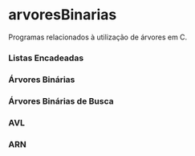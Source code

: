 # arvoresBinarias

Programas relacionados à utilização de árvores em C. 

### Listas Encadeadas
### Árvores Binárias
### Árvores Binárias de Busca
### AVL
### ARN
